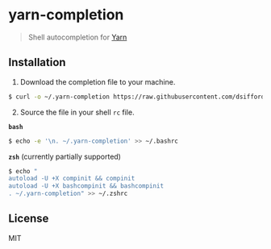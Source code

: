 # yarn-completion

> Shell autocompletion for [Yarn](https://github.com/yarnpkg/yarn)

## Installation

1. Download the completion file to your machine.

```sh
$ curl -o ~/.yarn-completion https://raw.githubusercontent.com/dsifford/yarn-completion/master/yarn-completion.bash
```

2. Source the file in your shell `rc` file.

**`bash`**
```sh
$ echo -e '\n. ~/.yarn-completion' >> ~/.bashrc
```

**`zsh`** (currently partially supported)
```sh
$ echo "
autoload -U +X compinit && compinit
autoload -U +X bashcompinit && bashcompinit
. ~/.yarn-completion" >> ~/.zshrc
```

## License

MIT
